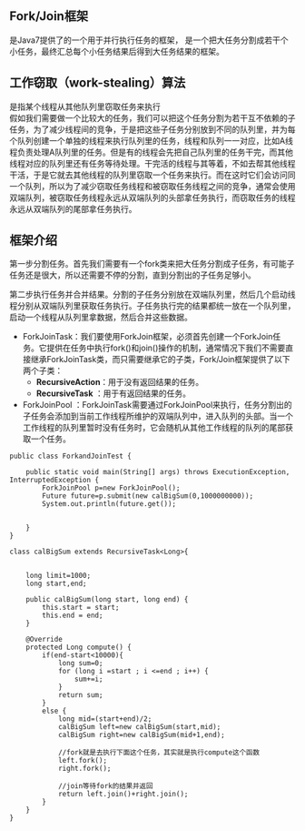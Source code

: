 ## Fork/Join框架
是Java7提供了的一个用于并行执行任务的框架， 是一个把大任务分割成若干个小任务，最终汇总每个小任务结果后得到大任务结果的框架。
## 工作窃取（work-stealing）算法
是指某个线程从其他队列里窃取任务来执行    
假如我们需要做一个比较大的任务，我们可以把这个任务分割为若干互不依赖的子任务，为了减少线程间的竞争，于是把这些子任务分别放到不同的队列里，并为每个队列创建一个单独的线程来执行队列里的任务，线程和队列一一对应，比如A线程负责处理A队列里的任务。但是有的线程会先把自己队列里的任务干完，而其他线程对应的队列里还有任务等待处理。干完活的线程与其等着，不如去帮其他线程干活，于是它就去其他线程的队列里窃取一个任务来执行。而在这时它们会访问同一个队列，所以为了减少窃取任务线程和被窃取任务线程之间的竞争，通常会使用双端队列，被窃取任务线程永远从双端队列的头部拿任务执行，而窃取任务的线程永远从双端队列的尾部拿任务执行。  
## 框架介绍
第一步分割任务。首先我们需要有一个fork类来把大任务分割成子任务，有可能子任务还是很大，所以还需要不停的分割，直到分割出的子任务足够小。  

第二步执行任务并合并结果。分割的子任务分别放在双端队列里，然后几个启动线程分别从双端队列里获取任务执行。子任务执行完的结果都统一放在一个队列里，启动一个线程从队列里拿数据，然后合并这些数据。  

-  ForkJoinTask：我们要使用ForkJoin框架，必须首先创建一个ForkJoin任务。它提供在任务中执行fork()和join()操作的机制，通常情况下我们不需要直接继承ForkJoinTask类，而只需要继承它的子类，Fork/Join框架提供了以下两个子类：
   - **RecursiveAction**：用于没有返回结果的任务。
   - **RecursiveTask** ：用于有返回结果的任务。
- ForkJoinPool ：ForkJoinTask需要通过ForkJoinPool来执行，任务分割出的子任务会添加到当前工作线程所维护的双端队列中，进入队列的头部。当一个工作线程的队列里暂时没有任务时，它会随机从其他工作线程的队列的尾部获取一个任务。

```
public class ForkandJoinTest {

    public static void main(String[] args) throws ExecutionException, InterruptedException {
        ForkJoinPool p=new ForkJoinPool();
        Future future=p.submit(new calBigSum(0,1000000000));
        System.out.println(future.get());


    }
}

class calBigSum extends RecursiveTask<Long>{


    long limit=1000;
    long start,end;

    public calBigSum(long start, long end) {
        this.start = start;
        this.end = end;
    }

    @Override
    protected Long compute() {
        if(end-start<10000){
            long sum=0;
            for (long i =start ; i <=end ; i++) {
                sum+=i;
            }
            return sum;
        }
        else {
            long mid=(start+end)/2;
            calBigSum left=new calBigSum(start,mid);
            calBigSum right=new calBigSum(mid+1,end);

            //fork就是去执行下面这个任务，其实就是执行compute这个函数
            left.fork();
            right.fork();

            //join等待fork的结果并返回
            return left.join()+right.join();
        }
    }
}
```